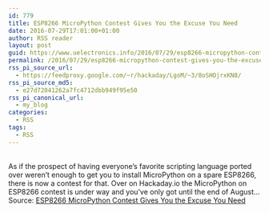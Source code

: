 ```yaml
---
id: 779
title: ESP8266 MicroPython Contest Gives You the Excuse You Need
date: 2016-07-29T17:01:00+01:00
author: RSS reader
layout: post
guid: https://www.uelectronics.info/2016/07/29/esp8266-micropython-contest-gives-you-the-excuse-you-need/
permalink: /2016/07/29/esp8266-micropython-contest-gives-you-the-excuse-you-need/
rss_pi_source_url:
  - https://feedproxy.google.com/~r/hackaday/LgoM/~3/8oSHOjrxKN8/
rss_pi_source_md5:
  - e27d72041262a7fc4712dbb949f95e50
rss_pi_canonical_url:
  - my_blog
categories:
  - RSS
tags:
  - RSS
---
```

&#013;  
As if the prospect of having everyone’s favorite scripting language ported over weren’t enough to get you to install MicroPython on a spare ESP8266, there is now a contest for that. Over on Hackaday.io the MicroPython on ESP8266 contest is under way and you’ve only got until the end of August…&#013;  
Source: <a href="https://feedproxy.google.com/~r/hackaday/LgoM/~3/8oSHOjrxKN8/" target="_blank">ESP8266 MicroPython Contest Gives You the Excuse You Need</a>